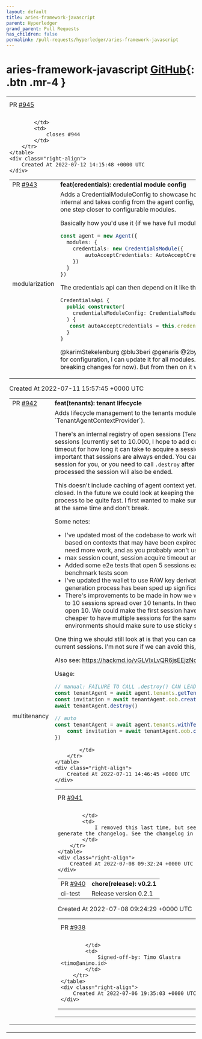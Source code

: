 ```yaml
---
layout: default
title: aries-framework-javascript
parent: Hyperledger
grand_parent: Pull Requests
has_children: false
permalink: /pull-requests/hyperledger/aries-framework-javascript
---
```


# aries-framework-javascript <span class="fs-3 right-align">[GitHub](https://github.com/hyperledger/aries-framework-javascript){: .btn .mr-4 }</span>


<div>
    <table>
        <tr>
            <td>
                PR <a href="https://github.com/hyperledger/aries-framework-javascript/pull/945" class=".btn">#945</a>
            </td>
            <td>
                <b>
                    Feat/indy namespace
                </b>
            </td>
        </tr>
        <tr>
            <td>
                
            </td>
            <td>
                closes #944 
            </td>
        </tr>
    </table>
    <div class="right-align">
        Created At 2022-07-12 14:15:48 +0000 UTC
    </div>
</div>

<div>
    <table>
        <tr>
            <td>
                PR <a href="https://github.com/hyperledger/aries-framework-javascript/pull/943" class=".btn">#943</a>
            </td>
            <td>
                <b>
                    feat(credentials): credential module config
                </b>
            </td>
        </tr>
        <tr>
            <td>
                <span class="chip">modularization</span>
            </td>
            <td>
                Adds a CredentialModuleConfig to showcase how module configuration would work. For now the module is still internal and takes config from the agent config, but it shows how custom module configuration works. This is one step closer to configurable modules.

Basically how you'd use it (if we have full modularization):

```ts
const agent = new Agent({
  modules: {
    credentials: new CredentialsModule({
        autoAcceptCredentials: AutoAcceptCredential.always
    })
  }
})
```

The credentials api can then depend on it like this:

```ts
CredentialsApi {
  public constructor(
    credentialsModuleConfig: CredentialsModuleConfig
  ) {
   const autoAcceptCredentials = this.credentialsModuleConfig.autoAcceptCredentials
  }
}
```


@karimStekelenburg @blu3beri @genaris @2byrds @JamesKEbert Thoughts? If we can agree on the approach for configuration, I can update it for all modules. We can still keep it in init config (so there won't be much breaking changes for now). But from then on it will be trivial to start extracting modules out of core
            </td>
        </tr>
    </table>
    <div class="right-align">
        Created At 2022-07-11 15:57:45 +0000 UTC
    </div>
</div>

<div>
    <table>
        <tr>
            <td>
                PR <a href="https://github.com/hyperledger/aries-framework-javascript/pull/942" class=".btn">#942</a>
            </td>
            <td>
                <b>
                    feat(tenants): tenant lifecycle
                </b>
            </td>
        </tr>
        <tr>
            <td>
                <span class="chip">multitenancy</span>
            </td>
            <td>
                Adds lifecycle management to the tenants module (especially the `TenantSessionCoordinator` and the `TenantAgentContextProvider`). 

There's an internal registry of open sessions (`TenantSessionMutex`). This is configured with a max number of sessions (currently set to 10.000, I hope to add custom module config with modularization soon). It also adds a timeout for how long it can take to acquire a session (also hardcoded for now, will become configurable). It's important that sessions are always ended. You can either do that using `withAgentContext` which will end the session for you, or you need to call `.destroy` after you're done using the tenant agent. After a message has been processed the session will also be ended.

This doesn't include caching of agent context yet. So if the last session for a tenant is ended, the wallet will be closed. In the future we could look at keeping the wallet open for a while, but with RAW key derivation I have this process to be quite fast. I first wanted to make sure we can handle a lot of sessions for different and same tenants at the same time and don't break.

Some notes:
- I've updated most of the codebase to work with multiple contexts, and making sure we aren't creating events based on contexts that may have been expired. The exception is the mediation recipient module. This will need more work, and as you probably won't use mediation as a tenant is lower priority for now.
- max session count, session acquire timeout are hardcoded for now. Will be configurable soon
- Added some e2e tests that open 5 sessions each for 20 tenants in parallel. WE should add some proper benchmark tests soon
- I've updated the wallet to use RAW key derivation (we use `generateWalletKey`) which means the wallet key generation process has been sped up significantly.
- There's improvements to be made in how we weigh sessions. Currently 10 sessions for 1 tenant weigh equal to 10 sessions spread over 10 tenants. In theory in the first case we only open 1 wallet, while in the latter we open 10. We could make the first session have 5 weight points, and the concurrent sessions 1. This means it's cheaper to have multiple sessions for the same tenant than sessions for different tenants. Server environments should make sure to use sticky sessions and route the same tenants to the same agent.

One thing we should still look at is that you can call tenantAgent.wallet.close() at any time which will corrupt all current sessions. I'm not sure if we can avoid this, and we should probably document this.

Also see: https://hackmd.io/vGLVlxLvQR6jsEEjzNcL8g?view#Tenant-Lifecycle

Usage:

```ts
// manual: FAILURE TO CALL .destroy() CAN LEAD TO DEADLOCKS. SECOND APPROACH ADVISED
const tenantAgent = await agent.tenants.getTenantAgent({ tenantId: 'tenant-id' })
const invitation = await tenantAgent.oob.createInvitation()
await tenantAgent.destroy()

// auto
const tenantAgent = await agent.tenants.withTenantAgent({ tenantId: 'tenant-id' }, async tenantAgent => {
	const invitation = await tenantAgent.oob.createInvitation()
})
```
            </td>
        </tr>
    </table>
    <div class="right-align">
        Created At 2022-07-11 14:46:45 +0000 UTC
    </div>
</div>

<div>
    <table>
        <tr>
            <td>
                PR <a href="https://github.com/hyperledger/aries-framework-javascript/pull/941" class=".btn">#941</a>
            </td>
            <td>
                <b>
                    ci: fix changelog generation
                </b>
            </td>
        </tr>
        <tr>
            <td>
                
            </td>
            <td>
                I removed this last time, but seems it is needed after all to correctly generate the changelog. See the changelog in #940 for what's the issue
            </td>
        </tr>
    </table>
    <div class="right-align">
        Created At 2022-07-08 09:32:24 +0000 UTC
    </div>
</div>

<div>
    <table>
        <tr>
            <td>
                PR <a href="https://github.com/hyperledger/aries-framework-javascript/pull/940" class=".btn">#940</a>
            </td>
            <td>
                <b>
                    chore(release): v0.2.1
                </b>
            </td>
        </tr>
        <tr>
            <td>
                <span class="chip">ci-test</span>
            </td>
            <td>
                Release version 0.2.1
            </td>
        </tr>
    </table>
    <div class="right-align">
        Created At 2022-07-08 09:24:29 +0000 UTC
    </div>
</div>

<div>
    <table>
        <tr>
            <td>
                PR <a href="https://github.com/hyperledger/aries-framework-javascript/pull/938" class=".btn">#938</a>
            </td>
            <td>
                <b>
                    fix: clone record before emitting event
                </b>
            </td>
        </tr>
        <tr>
            <td>
                
            </td>
            <td>
                Signed-off-by: Timo Glastra <timo@animo.id>
            </td>
        </tr>
    </table>
    <div class="right-align">
        Created At 2022-07-06 19:35:03 +0000 UTC
    </div>
</div>

